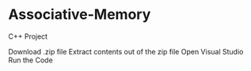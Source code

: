 # Associative-Memory
C++ Project

Download .zip file
Extract contents out of the zip file
Open Visual Studio
Run the Code
